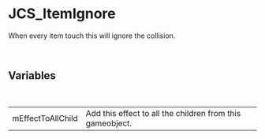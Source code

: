 <div id="content-header">
  <h1>JCS_ItemIgnore</h1>
</div>

<p>
  When every item touch this will ignore the collision.
</p>


<br/>
<h2>Variables</h2>
<br/>

<table>
  <tr>
    <td>mEffectToAllChild</td>
    <td>Add this effect to all the children from this gameobject.</td>
  </tr>
</table>
